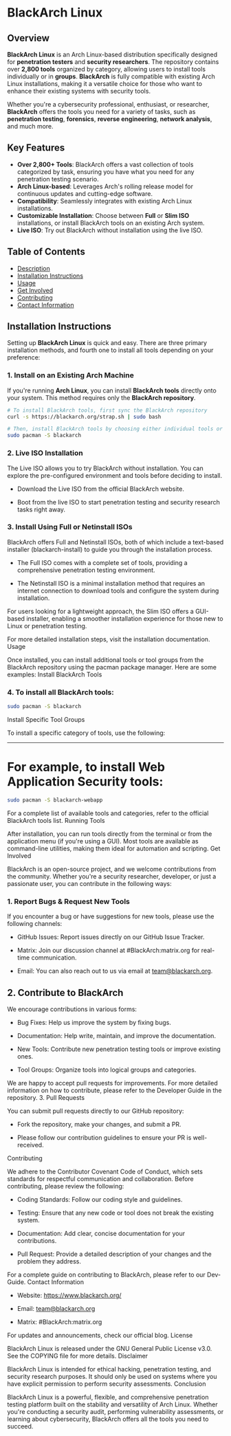# BlackArch Linux

## Overview

**BlackArch Linux** is an Arch Linux-based distribution specifically designed for **penetration testers** and **security researchers**. The repository contains over **2,800 tools** organized by category, allowing users to install tools individually or in **groups**. **BlackArch** is fully compatible with existing Arch Linux installations, making it a versatile choice for those who want to enhance their existing systems with security tools.

Whether you're a cybersecurity professional, enthusiast, or researcher, **BlackArch** offers the tools you need for a variety of tasks, such as **penetration testing**, **forensics**, **reverse engineering**, **network analysis**, and much more.

## Key Features

- **Over 2,800+ Tools**: BlackArch offers a vast collection of tools categorized by task, ensuring you have what you need for any penetration testing scenario.
- **Arch Linux-based**: Leverages Arch's rolling release model for continuous updates and cutting-edge software.
- **Compatibility**: Seamlessly integrates with existing Arch Linux installations.
- **Customizable Installation**: Choose between **Full** or **Slim ISO** installations, or install BlackArch tools on an existing Arch system.
- **Live ISO**: Try out BlackArch without installation using the live ISO.

## Table of Contents

- [Description](#description)
- [Installation Instructions](#installation-instructions)
- [Usage](#usage)
- [Get Involved](#get-involved)
- [Contributing](#contributing)
- [Contact Information](#contact-information)

## Installation Instructions

Setting up **BlackArch Linux** is quick and easy. There are three primary installation methods, and fourth one to install all tools depending on your preference:

### 1. **Install on an Existing Arch Machine**
If you're running **Arch Linux**, you can install **BlackArch tools** directly onto your system. This method requires only the **BlackArch repository**.

```bash
# To install BlackArch tools, first sync the BlackArch repository
curl -s https://blackarch.org/strap.sh | sudo bash

# Then, install BlackArch tools by choosing either individual tools or groups
sudo pacman -S blackarch
```

### 2. Live ISO Installation

The Live ISO allows you to try BlackArch without installation. You can explore the pre-configured environment and tools before deciding to install.

*   Download the Live ISO from the official BlackArch website.

*   Boot from the live ISO to start penetration testing and security research tasks right away.

### 3. Install Using Full or Netinstall ISOs

BlackArch offers Full and Netinstall ISOs, both of which include a text-based installer (blackarch-install) to guide you through the installation process.

*   The Full ISO comes with a complete set of tools, providing a comprehensive penetration testing environment.

*   The Netinstall ISO is a minimal installation method that requires an internet connection to download tools and configure the system during installation.

For users looking for a lightweight approach, the Slim ISO offers a GUI-based installer, enabling a smoother installation experience for those new to Linux or penetration testing.

For more detailed installation steps, visit the installation documentation.
Usage

Once installed, you can install additional tools or tool groups from the BlackArch repository using the pacman package manager. Here are some examples:
Install BlackArch Tools

### 4. To install all BlackArch tools:

```bash
sudo pacman -S blackarch
```

Install Specific Tool Groups

To install a specific category of tools, use the following:

---

# For example, to install Web Application Security tools:

```bash
sudo pacman -S blackarch-webapp
```

For a complete list of available tools and categories, refer to the official BlackArch tools list.
Running Tools

After installation, you can run tools directly from the terminal or from the application menu (if you're using a GUI). Most tools are available as command-line utilities, making them ideal for automation and scripting.
Get Involved

BlackArch is an open-source project, and we welcome contributions from the community. Whether you're a security researcher, developer, or just a passionate user, you can contribute in the following ways:
### 1. Report Bugs & Request New Tools

If you encounter a bug or have suggestions for new tools, please use the following channels:

*   GitHub Issues: Report issues directly on our GitHub Issue Tracker.

*   Matrix: Join our discussion channel at #BlackArch:matrix.org for real-time communication.

*   Email: You can also reach out to us via email at team@blackarch.org.

## 2. Contribute to BlackArch

We encourage contributions in various forms:

* Bug Fixes: Help us improve the system by fixing bugs.

* Documentation: Help write, maintain, and improve the documentation.

*   New Tools: Contribute new penetration testing tools or improve existing ones.

*   Tool Groups: Organize tools into logical groups and categories.

We are happy to accept pull requests for improvements. For more detailed information on how to contribute, please refer to the Developer Guide in the repository.
3. Pull Requests

You can submit pull requests directly to our GitHub repository:

*   Fork the repository, make your changes, and submit a PR.

*   Please follow our contribution guidelines to ensure your PR is well-received.

Contributing

We adhere to the Contributor Covenant Code of Conduct, which sets standards for respectful communication and collaboration. Before contributing, please review the following:

*   Coding Standards: Follow our coding style and guidelines.

*   Testing: Ensure that any new code or tool does not break the existing system.

*   Documentation: Add clear, concise documentation for your contributions.

*   Pull Request: Provide a detailed description of your changes and the problem they address.

For a complete guide on contributing to BlackArch, please refer to our Dev-Guide.
Contact Information

*   Website: https://www.blackarch.org/

*   Email: team@blackarch.org

*   Matrix: #BlackArch:matrix.org

For updates and announcements, check our official blog.
License

BlackArch Linux is released under the GNU General Public License v3.0. See the COPYING file for more details.
Disclaimer

BlackArch Linux is intended for ethical hacking, penetration testing, and security research purposes. It should only be used on systems where you have explicit permission to perform security assessments.
Conclusion

BlackArch Linux is a powerful, flexible, and comprehensive penetration testing platform built on the stability and versatility of Arch Linux. Whether you're conducting a security audit, performing vulnerability assessments, or learning about cybersecurity, BlackArch offers all the tools you need to succeed.

